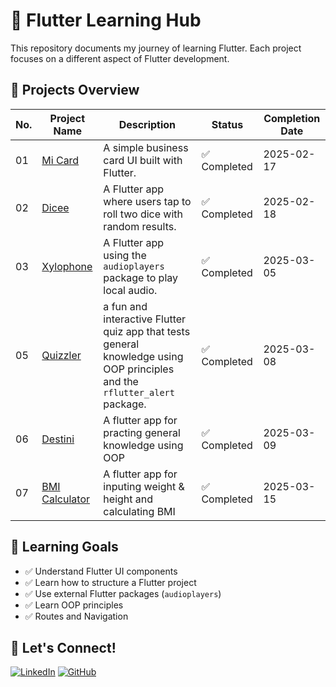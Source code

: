 # 🚀 Flutter Learning Hub

This repository documents my journey of learning Flutter. Each project focuses on a different aspect of Flutter development.

## 📌 Projects Overview

| No. | Project Name                                 | Description                                                                                                                | Status       | Completion Date |
| --- | -------------------------------------------- | -------------------------------------------------------------------------------------------------------------------------- | ------------ | --------------- |
| 01  | [Mi Card](projects/01_mi_card/)              | A simple business card UI built with Flutter.                                                                              | ✅ Completed | 2025-02-17      |
| 02  | [Dicee](projects/02_dicee/)                  | A Flutter app where users tap to roll two dice with random results.                                                        | ✅ Completed | 2025-02-18      |
| 03  | [Xylophone](projects/04_xylophone/)          | A Flutter app using the `audioplayers` package to play local audio.                                                        | ✅ Completed | 2025-03-05      |
| 05  | [Quizzler](projects/05_Quizzler/)            | a fun and interactive Flutter quiz app that tests general knowledge using OOP principles and the `rflutter_alert` package. | ✅ Completed | 2025-03-08      |
| 06  | [Destini](projects/06_destini)               | A flutter app for practing general knowledge using OOP                                                                     | ✅ Completed | 2025-03-09      |
| 07  | [BMI Calculator](projects/07_bmi-calculator) | A flutter app for inputing weight & height and calculating BMI                                                             | ✅ Completed | 2025-03-15      |

## 📖 Learning Goals

- ✅ Understand Flutter UI components
- ✅ Learn how to structure a Flutter project
- ✅ Use external Flutter packages (`audioplayers`)
- ✅ Learn OOP principles
- ✅ Routes and Navigation

## 🤝 Let's Connect!

[![LinkedIn](https://img.shields.io/badge/LinkedIn-Connect-blue)](https://www.linkedin.com/in/zhiyan-pei/)
[![GitHub](https://img.shields.io/badge/GitHub-Follow-black)](https://github.com/chloepei867)
